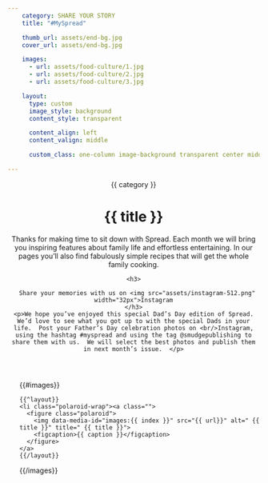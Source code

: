 ```yaml
---
    category: SHARE YOUR STORY
    title: "#MySpread"

    thumb_url: assets/end-bg.jpg
    cover_url: assets/end-bg.jpg

    images:
      - url: assets/food-culture/1.jpg
      - url: assets/food-culture/2.jpg
      - url: assets/food-culture/3.jpg

    layout:
      type: custom
      image_style: background
      content_style: transparent

      content_align: left
      content_valign: middle

      custom_class: one-column image-background transparent center middle

---
```


<figure class="cover-area background" style="background-image: url('assets/end-bg.jpg')"></figure>

<div class="content">
  <header>
    <span class="category">{{ category }}</span>
    <h1 class="title">{{ title }}</h1>
    <p>Thanks for making time to sit down with Spread.  Each month we will bring you inspiring features about family life and effortless entertaining.   In our pages you’ll also find fabulously simple recipes that will get the whole family cooking.  </p>


    <h3>

      Share your memories with us on <img src="assets/instagram-512.png" width="32px">Instagram
    </h3>
    <p>We hope you’ve enjoyed this special Dad’s Day edition of Spread.  We’d love to see what you got up to with the special Dads in your life.  Post your Father’s Day celebration photos on <br/>Instagram, using the hashtag #myspread and using the tag @smudgepublishing to share them with us.  We will select the best photos and publish them in next month’s issue.  </p>
  </header>

  <ul clas="polaroids">
  {{#images}}

    {{^layout}}
    <li class="polaroid-wrap"><a class="">
      <figure class="polaroid">
        <img data-media-id="images:{{ index }}" src="{{ url}}" alt=" {{ title }}" title=" {{ title }}">
        <figcaption>{{ caption }}</figcaption>
      </figure>
    </a>
    {{/layout}}
  {{/images}}
  </ul>

  <div class="body">
  </div>
</div>
